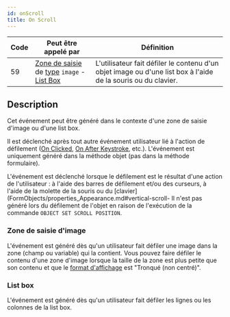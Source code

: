 ```yaml
---
id: onScroll
title: On Scroll
---
```


| Code | Peut être appelé par                                                                                                                                   | Définition                                                                                                                    |
| ---- | ------------------------------------------------------------------------------------------------------------------------------------------------------ | ----------------------------------------------------------------------------------------------------------------------------- |
| 59   | [Zone de saisie](FormObjects/input_overview.md) de [type](FormObjects/properties_Object.md#type) `image` - [List Box](FormObjects/listbox_overview.md) | L'utilisateur fait défiler le contenu d'un objet image ou d'une list box à l'aide de la souris ou du clavier. |

## Description

Cet événement peut être généré dans le contexte d'une zone de saisie d'image ou d'une list box.

Il est déclenché après tout autre événement utilisateur lié à l'action de défilement ([On Clicked](onClicked.md), [On After Keystroke](onAfterKeystroke.md), etc.). L'événement est uniquement généré dans la méthode objet (pas dans la méthode formulaire).

L'événement est déclenché lorsque le défilement est le résultat d'une action de l'utilisateur : à l'aide des barres de défilement et/ou des curseurs, à l'aide de la molette de la souris ou du [clavier](FormObjects/properties_Appearance.md#vertical-scroll- Il n'est pas généré lors du défilement de l'objet en raison de l'exécution de la commande `OBJECT SET SCROLL POSITION`.

### Zone de saisie d'image

L'événement est généré dès qu'un utilisateur fait défiler une image dans la zone (champ ou variable) qui la contient. Vous pouvez faire défiler le contenu d'une zone d'image lorsque la taille de la zone est plus petite que son contenu et que le [format d'affichage](FormObjects/properties_Display.md#picture-format) est "Tronqué (non centré)".

### List box

L'événement est généré dès qu'un utilisateur fait défiler les lignes ou les colonnes de la list box.
